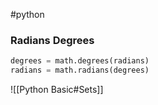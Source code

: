 #python 

### Radians Degrees

```Python
degrees = math.degrees(radians)
radians = math.radians(degrees)
```


![[Python Basic#Sets]]